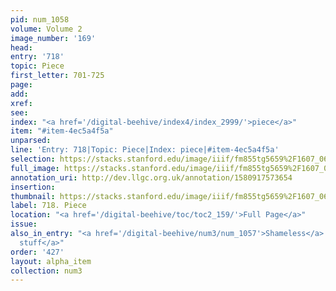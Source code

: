 ```yaml
---
pid: num_1058
volume: Volume 2
image_number: '169'
head: 
entry: '718'
topic: Piece
first_letter: 701-725
page: 
add: 
xref: 
see: 
index: "<a href='/digital-beehive/index4/index_2999/'>piece</a>"
item: "#item-4ec5a4f5a"
unparsed: 
line: 'Entry: 718|Topic: Piece|Index: piece|#item-4ec5a4f5a'
selection: https://stacks.stanford.edu/image/iiif/fm855tg5659%2F1607_0636/324,2518,3012,382/full/0/default.jpg
full_image: https://stacks.stanford.edu/image/iiif/fm855tg5659%2F1607_0636/full/full/0/default.jpg
annotation_uri: http://dev.llgc.org.uk/annotation/1580917573654
insertion: 
thumbnail: https://stacks.stanford.edu/image/iiif/fm855tg5659%2F1607_0636/324,2518,600,180/250,/0/default.jpg
label: 718. Piece
location: "<a href='/digital-beehive/toc/toc2_159/'>Full Page</a>"
issue: 
also_in_entry: "<a href='/digital-beehive/num3/num_1057'>Shameless</a>|<a href='/digital-beehive/num3/num_1059'>Household
  stuff</a>"
order: '427'
layout: alpha_item
collection: num3
---
```

